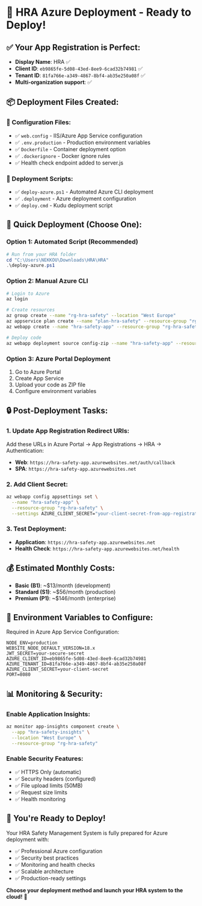 # 🚀 **HRA Azure Deployment - Ready to Deploy!**

## ✅ **Your App Registration is Perfect:**
- **Display Name**: HRA ✅
- **Client ID**: `eb9865fe-5d08-43ed-8ee9-6cad32b74981` ✅
- **Tenant ID**: `81fa766e-a349-4867-8bf4-ab35e250a08f` ✅
- **Multi-organization support**: ✅

## 📦 **Deployment Files Created:**

### **🔧 Configuration Files:**
- ✅ `web.config` - IIS/Azure App Service configuration
- ✅ `.env.production` - Production environment variables
- ✅ `Dockerfile` - Container deployment option
- ✅ `.dockerignore` - Docker ignore rules
- ✅ Health check endpoint added to server.js

### **🚀 Deployment Scripts:**
- ✅ `deploy-azure.ps1` - Automated Azure CLI deployment
- ✅ `.deployment` - Azure deployment configuration
- ✅ `deploy.cmd` - Kudu deployment script

## 🎯 **Quick Deployment (Choose One):**

### **Option 1: Automated Script (Recommended)**
```powershell
# Run from your HRA folder
cd "C:\Users\NEKKOU\Downloads\HRA\HRA"
.\deploy-azure.ps1
```

### **Option 2: Manual Azure CLI**
```bash
# Login to Azure
az login

# Create resources
az group create --name "rg-hra-safety" --location "West Europe"
az appservice plan create --name "plan-hra-safety" --resource-group "rg-hra-safety" --sku B1 --is-linux
az webapp create --name "hra-safety-app" --resource-group "rg-hra-safety" --plan "plan-hra-safety" --runtime "NODE:18-lts"

# Deploy code
az webapp deployment source config-zip --name "hra-safety-app" --resource-group "rg-hra-safety" --src hra-app.zip
```

### **Option 3: Azure Portal Deployment**
1. Go to Azure Portal
2. Create App Service
3. Upload your code as ZIP file
4. Configure environment variables

## 🔒 **Post-Deployment Tasks:**

### **1. Update App Registration Redirect URIs:**
Add these URLs in Azure Portal → App Registrations → HRA → Authentication:
- **Web**: `https://hra-safety-app.azurewebsites.net/auth/callback`
- **SPA**: `https://hra-safety-app.azurewebsites.net`

### **2. Add Client Secret:**
```bash
az webapp config appsettings set \
  --name "hra-safety-app" \
  --resource-group "rg-hra-safety" \
  --settings AZURE_CLIENT_SECRET="your-client-secret-from-app-registration"
```

### **3. Test Deployment:**
- **Application**: `https://hra-safety-app.azurewebsites.net`
- **Health Check**: `https://hra-safety-app.azurewebsites.net/health`

## 💰 **Estimated Monthly Costs:**
- **Basic (B1)**: ~$13/month (development)
- **Standard (S1)**: ~$56/month (production)
- **Premium (P1)**: ~$146/month (enterprise)

## 🔧 **Environment Variables to Configure:**

Required in Azure App Service Configuration:
```
NODE_ENV=production
WEBSITE_NODE_DEFAULT_VERSION=18.x
JWT_SECRET=your-secure-secret
AZURE_CLIENT_ID=eb9865fe-5d08-43ed-8ee9-6cad32b74981
AZURE_TENANT_ID=81fa766e-a349-4867-8bf4-ab35e250a08f
AZURE_CLIENT_SECRET=your-client-secret
PORT=8080
```

## 📊 **Monitoring & Security:**

### **Enable Application Insights:**
```bash
az monitor app-insights component create \
  --app "hra-safety-insights" \
  --location "West Europe" \
  --resource-group "rg-hra-safety"
```

### **Enable Security Features:**
- ✅ HTTPS Only (automatic)
- ✅ Security headers (configured)
- ✅ File upload limits (50MB)
- ✅ Request size limits
- ✅ Health monitoring

## 🎉 **You're Ready to Deploy!**

Your HRA Safety Management System is fully prepared for Azure deployment with:
- ✅ Professional Azure configuration
- ✅ Security best practices
- ✅ Monitoring and health checks
- ✅ Scalable architecture
- ✅ Production-ready settings

**Choose your deployment method and launch your HRA system to the cloud!** 🚀